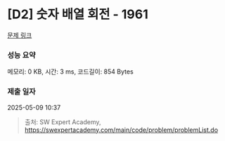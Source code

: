 # [D2] 숫자 배열 회전 - 1961 

[문제 링크](https://swexpertacademy.com/main/code/problem/problemDetail.do?contestProbId=AV5Pq-OKAVYDFAUq) 

### 성능 요약

메모리: 0 KB, 시간: 3 ms, 코드길이: 854 Bytes

### 제출 일자

2025-05-09 10:37



> 출처: SW Expert Academy, https://swexpertacademy.com/main/code/problem/problemList.do